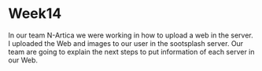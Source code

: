 # Week14

In our team N-Artica we were working in how to upload a web in the server. 
I uploaded the Web and images to our user in the sootsplash server. 
Our team are going to explain the next steps to put information of each server in our Web.
